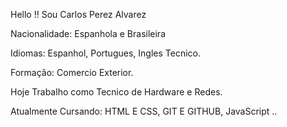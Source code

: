 Hello !! Sou Carlos Perez Alvarez

Nacionalidade: Espanhola e Brasileira

Idiomas: Espanhol, Portugues, Ingles Tecnico.

Formação: Comercio Exterior.

Hoje Trabalho como Tecnico de Hardware e Redes.

Atualmente Cursando: HTML E CSS, GIT E GITHUB, JavaScript ..

